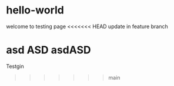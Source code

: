 # hello-world
welcome to testing page
<<<<<<< HEAD
update in feature branch


asd
ASD
asdASD
=======
Testgin
>>>>>>> main
